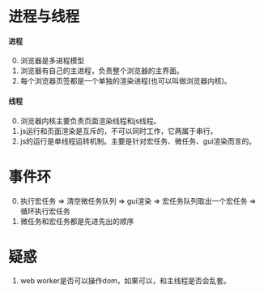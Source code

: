# 进程与线程

#### 进程
0. 浏览器是多进程模型
1. 浏览器有自己的主进程，负责整个浏览器的主界面。
2. 每个浏览器页签都是一个单独的渲染进程(也可以叫做浏览器内核)。

#### 线程
0. 浏览器内核主要负责页面渲染线程和js线程。
1. js运行和页面渲染是互斥的，不可以同时工作，它两属于串行。
2. js的运行是单线程运转机制。主要是针对宏任务、微任务、gui渲染而言的。

# 事件环
0. 执行宏任务 => 清空微任务队列 => gui渲染 => 宏任务队列取出一个宏任务 => 循环执行宏任务
1. 微任务和宏任务都是先进先出的顺序



# 疑惑
1. web worker是否可以操作dom，如果可以，和主线程是否会乱套。
